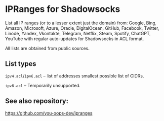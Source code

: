 # IPRanges for Shadowsocks

List all IP ranges (or to a lesser extent just the domain) from: Google, Bing, Amazon, Microsoft, Azure, Oracle, DigitalOcean, GitHub, Facebook, Twitter, Linode, Yandex, Vkontakte, Telegram, Netflix, Steam, Spotify, ChatGPT, YouTube with regular auto-updates for Shadowsocks in ACL format.

All lists are obtained from public sources.

## List types

`ipv4.acl`/`ipv6.acl` – list of addresses smallest possible list of CIDRs.

`ipv6.acl` – Temporarily unsupported.

## See also repository:

https://github.com/you-oops-dev/ipranges

